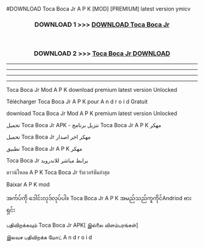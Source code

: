 #DOWNLOAD Toca Boca Jr  A P K [MOD] [PREMIUM] latest version ymicv



<div align="center">

<h3>DOWNLOAD 1 >>> <a href="https://teeasianyam.web.app?sq=Toca Boca Jr ">DOWNLOAD Toca Boca Jr  </a></h3><br>

<h3>DOWNLOAD 2 >>> <a href="https://teeasianyam.web.app?sq=Toca Boca Jr  ">Toca Boca Jr   DOWNLOAD </a></h3>

</div>


----------------------------------------------------------

----------------------------------------------------------

----------------------------------------------------------

----------------------------------------------------------


Toca Boca Jr   Mod A P K download premium latest version Unlocked

Télécharger Toca Boca Jr   A P K pour A n d r o i d Gratuit

download Toca Boca Jr   Mod A P K premium latest version Unlocked

تحميل Toca Boca Jr   APK - تنزيل برنامج Toca Boca Jr   A P K مهكر

تحميل Toca Boca Jr   مهكر اخر اصدار

تطبيق Toca Boca Jr   A P K مهكر

Toca Boca Jr   برابط مباشر للاندرويد

ดาวน์โหลด A P K Toca Boca Jr   รับเวอร์ชันล่าสุด

Baixar A P K mod

အက်ပ်ကို ဒေါင်းလုဒ်လုပ်ပါ။ Toca Boca Jr   A P K အမည်သည်ကူကိုင်Andriod ဗားရှင်း

பதிவிறக்கவும் Toca Boca Jr   APK[ இல்லை விளம்பரங்கள்] 
 
இலவச பதிவிறக்க மோட் A n d r o i d



